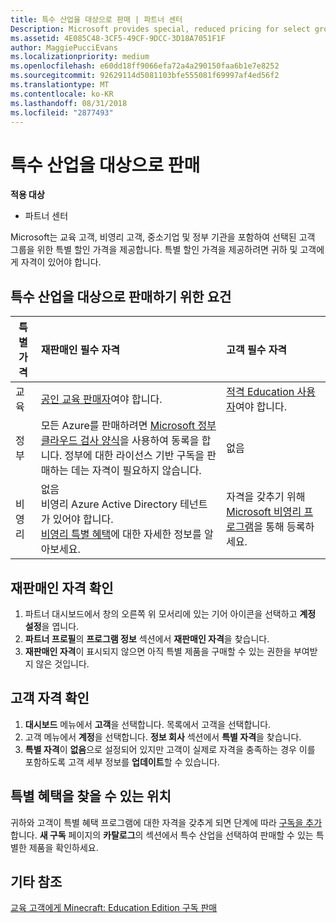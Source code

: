 ```yaml
---
title: 특수 산업을 대상으로 판매 | 파트너 센터
Description: Microsoft provides special, reduced pricing for select groups of customers, including education customers, non-profit customers, and government users.
ms.assetid: 4E085C48-3CF5-49CF-9DCC-3D18A7051F1F
author: MaggiePucciEvans
ms.localizationpriority: medium
ms.openlocfilehash: e60dd18ff9066efa72a4a290150faa6b1e7e8252
ms.sourcegitcommit: 92629114d5081103bfe555081f69997af4ed56f2
ms.translationtype: MT
ms.contentlocale: ko-KR
ms.lasthandoff: 08/31/2018
ms.locfileid: "2877493"
---
```

# <a name="sell-to-specialized-industries"></a>특수 산업을 대상으로 판매

**적용 대상**

-  파트너 센터

Microsoft는 교육 고객, 비영리 고객, 중소기업 및 정부 기관을 포함하여 선택된 고객 그룹을 위한 특별 할인 가격을 제공합니다. 특별 할인 가격을 제공하려면 귀하 및 고객에게 자격이 있어야 합니다. 

## <a name="requirements-to-sell-to-specialized-industries"></a>특수 산업을 대상으로 판매하기 위한 요건

|**특별 가격**   |**재판매인 필수 자격**   |**고객 필수 자격**   |
|----------------------------|:---------------------------------|:------------------------------------------|
|교육   |[공인 교육 판매자](https://www.mepn.com)여야 합니다.   | [적격 Education 사용자](http://www.microsoftvolumelicensing.com/DocumentSearch.aspx?Mode=3&DocumentTypeId=7)여야 합니다.   |
|정부   |모든 Azure를 판매하려면 [Microsoft 정부 클라우드 검사 양식](http://azuregov.microsoft.com/csp)을 사용하여 동록을 합니다. 정부에 대한 라이선스 기반 구독을 판매하는 데는 자격이 필요하지 않습니다.|   없음|
|비영리  |없음<br>비영리 Azure Active Directory 테넌트가 있어야 합니다.<br>[비영리 특별 혜택](https://assetsprod.microsoft.com/mpn/en-us/nonprofit-skus-in-csp-faq.pdf)에 대한 자세한 정보를 알아보세요.   |자격을 갖추기 위해 [Microsoft 비영리 프로그램](https://nonprofit.microsoft.com/#/register)을 통해 등록하세요.   |


## <a name="check-your-reseller-qualifications"></a>재판매인 자격 확인

1.  파트너 대시보드에서 창의 오른쪽 위 모서리에 있는 기어 아이콘을 선택하고 **계정 설정**을 엽니다.
2.  **파트너 프로필**의 **프로그램 정보** 섹션에서 **재판매인 자격**을 찾습니다.
3.  **재판매인 자격**이 표시되지 않으면 아직 특별 제품을 구매할 수 있는 권한을 부여받지 않은 것입니다.

## <a name="check-the-customer-qualifications"></a>고객 자격 확인

1.  **대시보드** 메뉴에서 **고객**을 선택합니다. 목록에서 고객을 선택합니다.
2.  고객 메뉴에서 **계정**을 선택합니다. **정보 회사** 섹션에서 **특별 자격**을 찾습니다.
3.  **특별 자격**이 **없음**으로 설정되어 있지만 고객이 실제로 자격을 충족하는 경우 이를 포함하도록 고객 세부 정보를 **업데이트**할 수 있습니다.

## <a name="where-to-find-special-offers"></a>특별 혜택을 찾을 수 있는 위치

귀하와 고객이 특별 혜택 프로그램에 대한 자격을 갖추게 되면 단계에 따라 [구독을 추가](create-a-new-subscription.md)합니다. **새 구독** 페이지의 **카탈로그**의 섹션에서 특수 산업을 선택하여 판매할 수 있는 특별한 제품을 확인하세요.

## <a name="see-also"></a>기타 참조

[교육 고객에게 Minecraft: Education Edition 구독 판매](minecraft-subscriptions.md)


 

 

 



